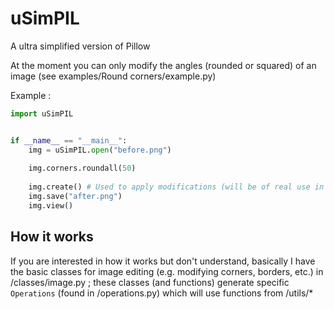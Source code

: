 # uSimPIL
A ultra simplified version of Pillow


At the moment you can only modify the angles (rounded or squared) of an image (see examples/Round corners/example.py)

Example :
```py
import uSimPIL


if __name__ == "__main__":
    img = uSimPIL.open("before.png")
    
    img.corners.roundall(50)
    
    img.create() # Used to apply modifications (will be of real use in the future)
    img.save("after.png")
    img.view()
```

## How it works
If you are interested in how it works but don't understand, basically I have the basic classes for image editing (e.g. modifying corners, borders, etc.) in /classes/image.py ; these classes (and functions) generate specific `Operations` (found in /operations.py) which will use functions from /utils/*
